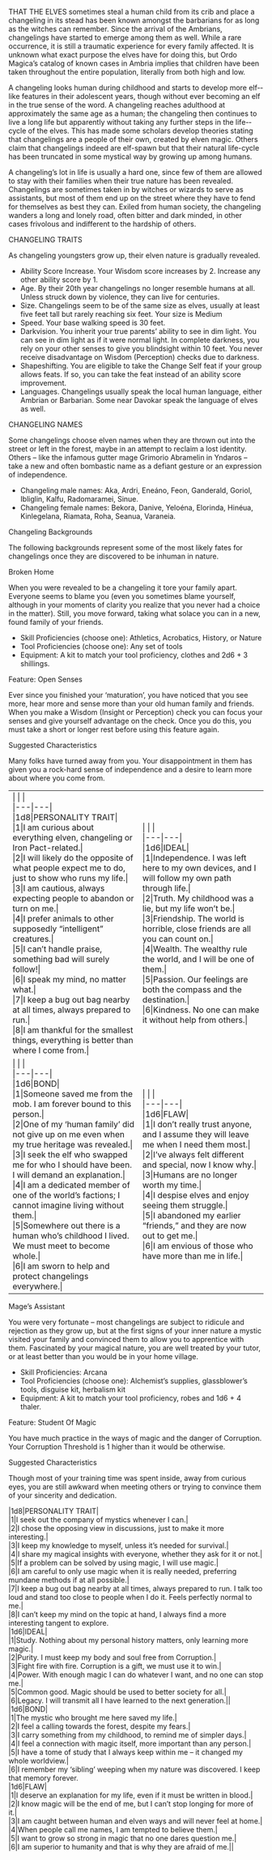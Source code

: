 THAT THE ELVES sometimes steal a human child from its crib and place a changeling in its stead has been known amongst the barbarians for as long as the witches can remember. Since the arrival of the Ambrians, changelings have started to emerge among them as well. While a rare occurrence, it is still a traumatic experience for every family affected. It is unknown what exact purpose the elves have for doing this, but Ordo Magica’s catalog of known cases in Ambria implies that children have been taken throughout the entire population, literally from both high and low.

A changeling looks human during childhood and starts to develop more elf-­like features in their adolescent years, though without ever becoming an elf in the true sense of the word. A changeling reaches adulthood at approximately the same age as a human; the changeling then continues to live a long life but apparently without taking any further steps in the life-­cycle of the elves. This has made some scholars develop theories stating that changelings are a people of their own, created by elven magic. Others claim that changelings indeed are elf-­spawn but that their natural life-­cycle has been truncated in some mystical way by growing up among humans.

A changeling’s lot in life is usually a hard one, since few of them are allowed to stay with their families when their true nature has been revealed. Changelings are sometimes taken in by witches or wizards to serve as assistants, but most of them end up on the street where they have to fend for themselves as best they can. Exiled from human society, the changeling wanders a long and lonely road, often bitter and dark minded, in other cases frivolous and indifferent to the hardship of others.

CHANGELING TRAITS

As changeling youngsters grow up, their elven nature is gradually revealed.

- Ability Score Increase. Your Wisdom score increases by 2. Increase any other ability score by 1.
- Age. By their 20th year changelings no longer resemble humans at all. Unless struck down by violence, they can live for centuries.
- Size. Changelings seem to be of the same size as elves, usually at least five feet tall but rarely reaching six feet. Your size is Medium
- Speed. Your base walking speed is 30 feet.
- Darkvision. You inherit your true parents’ ability to see in dim light. You can see in dim light as if it were normal light. In complete darkness, you rely on your other senses to give you blindsight within 10 feet. You never receive disadvantage on Wisdom (Perception) checks due to darkness.
- Shapeshifting. You are eligible to take the Change Self feat if your group allows feats. If so, you can take the feat instead of an ability score improvement.
- Languages. Changelings usually speak the local human language, either Ambrian or Barbarian. Some near Davokar speak the language of elves as well.

CHANGELING NAMES

Some changelings choose elven names when they are thrown out into the street or left in the forest, maybe in an attempt to reclaim a lost identity. Others – like the infamous gutter mage Grimorio Abramelin in Yndaros – take a new and often bombastic name as a defiant gesture or an expression of independence.

- Changeling male names: Aka, Ardri, Eneáno, Feon, Ganderald, Goriol, Ibliglin, Kalfu, Radomaramei, Sinue.
- Changeling female names: Bekora, Danive, Yeloéna, Elorinda, Hinéua, Kinlegelana, Riamata, Roha, Seanua, Varaneia.

Changeling Backgrounds

The following backgrounds represent some of the most likely fates for changelings once they are discovered to be inhuman in nature.

Broken Home

When you were revealed to be a changeling it tore your family apart. Everyone seems to blame you (even you sometimes blame yourself, although in your moments of clarity you realize that you never had a choice in the matter). Still, you move forward, taking what solace you can in a new, found family of your friends.

- Skill Proficiencies (choose one): Athletics, Acrobatics, History, or Nature
- Tool Proficiencies (choose one): Any set of tools
- Equipment: A kit to match your tool proficiency, clothes and 2d6 + 3 shillings.

Feature: Open Senses

Ever since you finished your ‘maturation’, you have noticed that you see more, hear more and sense more than your old human family and friends. When you make a Wisdom (Insight or Perception) check you can focus your senses and give yourself advantage on the check. Once you do this, you must take a short or longer rest before using this feature again.

Suggested Characteristics

Many folks have turned away from you. Your disappointment in them has given you a rock-­hard sense of independence and a desire to learn more about where you come from.

|   |   |
|---|---|
|\|   \|   \|<br>\|---\|---\|<br>\|1d8\|PERSONALITY TRAIT\|<br>\|1\|I am curious about everything elven, changeling or Iron Pact-­related.\|<br>\|2\|I will likely do the opposite of what people expect me to do, just to show who runs my life.\|<br>\|3\|I am cautious, always expecting people to abandon or turn on me.\|<br>\|4\|I prefer animals to other supposedly “intelligent” creatures.\|<br>\|5\|I can’t handle praise, something bad will surely follow!\|<br>\|6\|I speak my mind, no matter what.\|<br>\|7\|I keep a bug out bag nearby at all times, always prepared to run.\|<br>\|8\|I am thankful for the smallest things, everything is better than where I come from.\||\|   \|   \|<br>\|---\|---\|<br>\|1d6\|IDEAL\|<br>\|1\|Independence. I was left here to my own devices, and I will follow my own path through life.\|<br>\|2\|Truth. My childhood was a lie, but my life won’t be.\|<br>\|3\|Friendship. The world is horrible, close friends are all you can count on.\|<br>\|4\|Wealth. The wealthy rule the world, and I will be one of them.\|<br>\|5\|Passion. Our feelings are both the compass and the destination.\|<br>\|6\|Kindness. No ­one can make it without help from others.\||
|\|   \|   \|<br>\|---\|---\|<br>\|1d6\|BOND\|<br>\|1\|Someone saved me from the mob. I am forever bound to this person.\|<br>\|2\|One of my ‘human family’ did not give up on me even when my true heritage was revealed.\|<br>\|3\|I seek the elf who swapped me for who I should have been. I will demand an explanation.\|<br>\|4\|I am a dedicated member of one of the world’s factions; I cannot imagine living without them.\|<br>\|5\|Somewhere out there is a human who’s childhood I lived. We must meet to become whole.\|<br>\|6\|I am sworn to help and protect changelings everywhere.\||\|   \|   \|<br>\|---\|---\|<br>\|1d6\|FLAW\|<br>\|1\|I don’t really trust anyone, and I assume they will leave me when I need them most.\|<br>\|2\|I’ve always felt different and special, now I know why.\|<br>\|3\|Humans are no longer worth my time.\|<br>\|4\|I despise elves and enjoy seeing them struggle.\|<br>\|5\|I abandoned my earlier “friends,” and they are now out to get me.\|<br>\|6\|I am envious of those who have more than me in life.\||

Mage’s Assistant

You were very fortunate – most changelings are subject to ridicule and rejection as they grow up, but at the first signs of your inner nature a mystic visited your family and convinced them to allow you to apprentice with them. Fascinated by your magical nature, you are well treated by your tutor, or at least better than you would be in your home village.

- Skill Proficiencies: Arcana
- Tool Proficiencies (choose one): Alchemist’s supplies, glassblower’s tools, disguise kit, herbalism kit
- Equipment: A kit to match your tool proficiency, robes and 1d6 + 4 thaler.

Feature: Student Of Magic

You have much practice in the ways of magic and the danger of Corruption. Your Corruption Threshold is 1 higher than it would be otherwise.

Suggested Characteristics

Though most of your training time was spent inside, away from curious eyes, you are still awkward when meeting others or trying to convince them of your sincerity and dedication.

\|1d8\|PERSONALITY TRAIT\|<br>\|1\|I seek out the company of mystics whenever I can.\|<br>\|2\|I chose the opposing view in discussions, just to make it more interesting.\|<br>\|3\|I keep my knowledge to myself, unless it’s needed for survival.\|<br>\|4\|I share my magical insights with everyone, whether they ask for it or not.\|<br>\|5\|If a problem can be solved by using magic, I will use magic.\|<br>\|6\|I am careful to only use magic when it is really needed, preferring mundane methods if at all possible.\|<br>\|7\|I keep a bug out bag nearby at all times, always prepared to run. I talk too loud and stand too close to people when I do it. Feels perfectly normal to me.\|<br>\|8\|I can’t keep my mind on the topic at hand, I always find a more interesting tangent to explore.\
\|1d6\|IDEAL\|<br>\|1\|Study. Nothing about my personal history matters, only learning more magic.\|<br>\|2\|Purity. I must keep my body and soul free from Corruption.\|<br>\|3\|Fight fire with fire. Corruption is a gift, we must use it to win.\|<br>\|4\|Power. With enough magic I can do whatever I want, and no one can stop me.\|<br>\|5\|Common good. Magic should be used to better society for all.\|<br>\|6\|Legacy. I will transmit all I have learned to the next generation.\||
\|1d6\|BOND\|<br>\|1\|The mystic who brought me here saved my life.\|<br>\|2\|I feel a calling towards the forest, despite my fears.\|<br>\|3\|I carry something from my childhood, to remind me of simpler days.\|<br>\|4\|I feel a connection with magic itself, more important than any person.\|<br>\|5\|I have a tome of study that I always keep within me – it changed my whole worldview.\|<br>\|6\|I remember my ‘sibling’ weeping when my nature was discovered. I keep that memory forever.\
\|1d6\|FLAW\|<br>\|1\|I deserve an explanation for my life, even if it must be written in blood.\|<br>\|2\|I know magic will be the end of me, but I can’t stop longing for more of it.\|<br>\|3\|I am caught between human and elven ways and will never feel at home.\|<br>\|4\|When people call me names, I am tempted to believe them.\|<br>\|5\|I want to grow so strong in magic that no one dares question me.\|<br>\|6\|I am superior to humanity and that is why they are afraid of me.\||